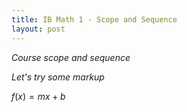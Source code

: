 ```yaml
---
title: IB Math 1 - Scope and Sequence
layout: post
---
```


_Course scope and sequence_

*Let's try some markup*

$f(x) = mx+b$
